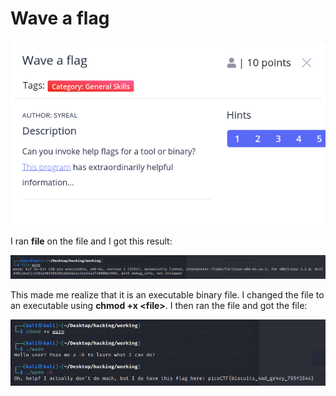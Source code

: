 # Wave a flag

![](../../.gitbook/assets/image%20%2864%29.png)

I ran **file** on the file and I got this result:

![](../../.gitbook/assets/image%20%2873%29.png)

This made me realize that it is an executable binary file. I changed the file to an executable using **chmod +x &lt;file&gt;**. I then ran the file and got the file:

![](../../.gitbook/assets/image%20%2861%29.png)



